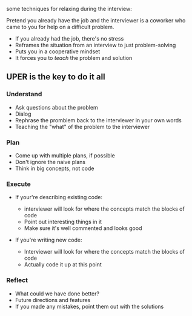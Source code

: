 some techniques for relaxing during the interview:

Pretend you already have the job and the interviewer is a coworker who came to you for help on a difficult problem.

* If you already had the job, there's no stress
* Reframes the situation from an interview to just problem-solving
* Puts you in a cooperative mindset
* It forces you to *teach* the problem and solution

UPER is the key to do it all
----------------------------

### Understand
* Ask questions about the problem
* Dialog
* Rephrase the promblem back to the interviewer in your own words
* Teaching the "what" of the problem to the interviewer 

### Plan
* Come up with multiple plans, if possible
* Don't ignore the naive plans
* Think in big concepts, not code

### Execute
* If your're describing existing code:
    * interviewer will look for where the concepts match the blocks of code
    * Point out interesting things in it
    * Make sure it's well commented and looks good

* If you're writing new code:
    * Interviewer will look for where the concepts match the blocks of code
    * Actually code it up at this point

### Reflect
* What could we have done better?
* Future directions and features
* If you made any mistakes, point them out with the solutions